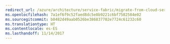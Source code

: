 ```yaml
---
redirect_url: /azure/architecture/service-fabric/migrate-from-cloud-services
ms.openlocfilehash: 7a1ef6f9c52faed8dc5e8b9221c6bf7582584e02
ms.sourcegitcommit: b0482d49aab0526be386837702e7724c61232c60
ms.translationtype: HT
ms.contentlocale: es-ES
ms.lasthandoff: 11/14/2017
---
```


